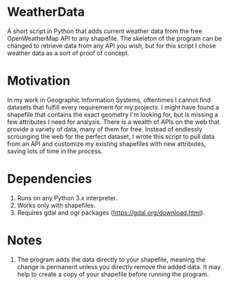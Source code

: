 # WeatherData
A short script in Python that adds current weather data from the free OpenWeatherMap API to any shapefile. The skeleton of the program can be changed to retrieve data from any API you wish, but for this script I chose weather data as a sort of proof of concept.

# Motivation

In my work in Geographic Information Systems, oftentimes I cannot find datasets that fulfill every requirement for my projects. I might have found a shapefile that contains the exact geometry I'm looking for, but is missing a few attributes I need for analysis. There is a wealth of APIs on the web that provide a variety of data, many of them for free. Instead of endlessly scrounging the web for the perfect dataset, I wrote this script to pull data from an API and customize my existing shapefiles with new attributes, saving lots of time in the process. 

# Dependencies
1. Runs on any Python 3.x interpreter.
2. Works only with shapefiles.
3. Requires gdal and ogr packages (https://gdal.org/download.html).

# Notes
1. The program adds the data directly to your shapefile, meaning the change is permanent unless you directly remove the added data. It may help to create a copy of your shapefile before running the program. 
